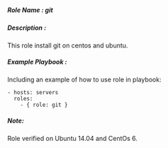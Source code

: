 
##### Role Name : git

##### Description :
This role install git on centos and ubuntu.

##### Example Playbook :
Including an example of how to use role in playbook:
    
    - hosts: servers
      roles:
        - { role: git }

##### Note: 
Role verified on Ubuntu 14.04 and CentOs 6.
